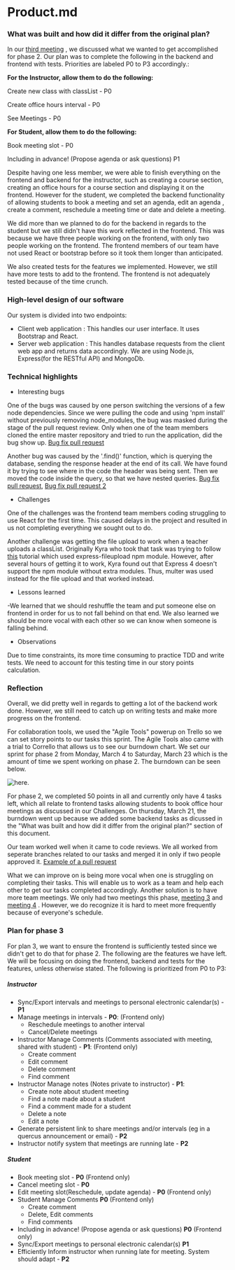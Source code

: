 # Product.md

### What was built and how did it differ from the original plan?

In our [third meeting](https://github.com/csc302-spring-2019/proj-CookieHour/blob/master/Meeting_Minutes/Meeting%203%20.pdf) , we discussed what we wanted to get accomplished for phase 2. Our plan was to complete the following in the backend and frontend with tests. Priorities are labeled P0 to P3 accordingly.:

**For the Instructor, allow them to do the following:**

Create new class with classList - P0

Create office hours interval - P0

See Meetings - P0


**For Student, allow them to do the following:**

Book meeting slot - P0

Including in advance! (Propose agenda or ask questions) P1


Despite having one less member, we were able to finish everything on the frontend and backend for the instructor, such as creating a course section, creating an office hours for a course section and displaying it on the frontend. However for the student, we completed the backend functionality of allowing students to book a meeting and set an agenda, edit an agenda , create a comment, reschedule a meeting time or date and delete a meeting.

We did more than we planned to do for the backend in regards to the student but we still didn't have this work reflected in the frontend. This was because we have three people working on the frontend, with only two people working on the frontend. The frontend members of our team have not used React or bootstrap before so it took them longer than anticipated.

We also created tests for the features we implemented. However, we still have more tests to add to the frontend. The frontend is not adequately tested because of the time crunch.


### High-level design of our software

Our system is divided into two endpoints:
- Client web application : This handles our user interface. It uses Bootstrap and React.
- Server web application : This handles database requests from the client web app and returns data accordingly. We are using Node.js, Express(for the RESTful API) and MongoDb.



### Technical highlights

- Interesting bugs

One of the bugs was caused by one person switching the versions of a few node dependencies.
Since we were pulling the code and using 'npm install' without previously removing node_modules,
the bug was masked during the stage of the pull request review. Only when one of the team members
cloned the entire master repository and tried to run the application, did the bug show up. 
[Bug fix pull request](https://github.com/csc302-spring-2019/proj-CookieHour/pull/18)

Another bug was caused by the '.find()' function, which is querying the database, 
sending the response header at the end of its call. We have found it by trying to see where in the code
the header was being sent. Then we moved the code inside the query, so that we have nested queries.
[Bug fix pull request](https://github.com/csc302-spring-2019/proj-CookieHour/pull/23), 
[Bug fix pull request 2](https://github.com/csc302-spring-2019/proj-CookieHour/pull/24)


- Challenges

One of the challenges was the frontend team members coding struggling to use React for the first time. This caused delays in the project and resulted in us not completing everything we sought out to do.

Another challenge was getting the file upload to work when a teacher uploads a classList. Originally Kyra who took that task was trying to follow [this](https://medium.freecodecamp.org/how-to-create-file-upload-with-react-and-node-2aa3f9aab3f0) tutorial which used express-fileupload npm module. However, after several hours of getting it to work, Kyra found out that Express 4 doesn't support the npm module without extra modules. Thus, multer was used instead for the file upload and that worked instead. 

- Lessons learned

-We learned that we should reshuffle the team and put someone else on frontend in order for us to not fall behind on that end. We also learned we should be more vocal with each other so we can know when someone is falling behind.


- Observations

Due to time constraints, its more time consuming to practice TDD and write tests. We need to account for this testing time in our story points calculation. 

### Reflection

Overall, we did pretty well in regards to getting a lot of the backend work done. However, we still need to catch up on writing tests and make more progress on the frontend. 

For collaboration tools, we used the "Agile Tools" powerup on Trello so we can set story points to our tasks this sprint. The Agile Tools also came with a trial to Corrello that allows us to see our burndown chart. We set our sprint for phase 2 from Monday, March 4 to Saturday, March 23 which is the amount of time we spent working on phase 2. The burndown can be seen below.

![here](https://github.com/csc302-spring-2019/proj-CookieHour/blob/master/Meeting_Minutes/Screen%20Shot%202019-03-23%20at%201.28.34%20PM.png "Burndown"). 

For phase 2, we completed 50 points in all and currently only have 4 tasks left, which all relate to frontend tasks allowing students to book office hour meetings as discussed in our Challenges. On thursday, March 21, the burndown went up because we added some backend tasks as dicussed in the "What was built and how did it differ from the original plan?" section of this document. 

Our team worked well when it came to code reviews. We all worked from seperate branches related to our tasks and merged it in only if two people approved it.
[Example of a pull request](https://github.com/csc302-spring-2019/proj-CookieHour/pull/13)

What we can improve on is being more vocal when one is struggling on completing their tasks. This will enable us to work as a team and help each other to get our tasks completed accordingly. Another solution is to have more team meetings. We only had two meetings this phase, [meeting 3](https://github.com/csc302-spring-2019/proj-CookieHour/blob/master/Meeting_Minutes/Meeting%203%20.pdf) and [meeting 4](https://github.com/csc302-spring-2019/proj-CookieHour/blob/master/Meeting_Minutes/Meeting%204.pdf) . However, we do recognize it is hard to meet more frequently because of everyone's schedule.


### Plan for phase 3

For plan 3, we want to ensure the frontend is sufficiently tested since we didn't get to do that for phase 2. The following are the features we have left. We will be focusing on doing the frontend, backend and tests for the features, unless otherwise stated. The following is prioritized from P0 to P3:

##### **Instructor**
- Sync/Export intervals and meetings to personal electronic calendar(s) -  **P1**
- Manage meetings in intervals - **P0**: (Frontend only)
  - Reschedule meetings to another interval
  - Cancel/Delete meetings
- Instructor Manage Comments (Comments associated with meeting, shared with student) - **P1**: (Frontend only)
  - Create comment
  - Edit comment
  - Delete comment
  - Find comment
- Instructor Manage notes (Notes private to instructor) -  **P1**:
  - Create note about student meeting
  - Find a note made about a student
  - Find a comment made for a student
  - Delete a note
  - Edit a note
- Generate persistent link to share meetings and/or intervals (eg in a quercus announcement or email) -  **P2**
- Instructor notify system that meetings are running late - **P2**


##### **Student**
- Book meeting slot - **P0** (Frontend only)
- Cancel meeting slot - **P0**
- Edit meeting slot(Reschedule, update agenda) - **P0** (Frontend only)
- Student Manage Comments **P0** (Frontend only)
    - Create comment 
    - Delete, Edit comments
    - Find comments
- Including in advance! (Propose agenda or ask questions) **P0** (Frontend only)
- Sync/Export meetings to personal electronic calendar(s) **P1**
- Efficiently Inform instructor when running late for meeting. System should adapt - **P2**
